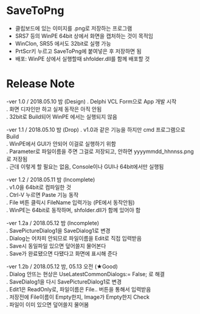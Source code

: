 # SaveToPng
- 클립보드에 있는 이미지를 .png로 저장하는 프로그램
- SRS7 등의 WinPE 64bit 상에서 화면을 캡처하는 것이 목적임
- WinClon, SRS5 에서도 32bit로 실행 가능
- PrtScr키 누르고 SaveToPng에 붙여넣은 후 저장하면 됨
- 배포: WinPE 상에서 실행할때 shfolder.dll를 함께 배포할 것

# Release Note
-ver 1.0 / 2018.05.10 밤 (Design)
 . Delphi VCL Form으로 App 개발 시작 \
 . 화면 디자인만 하고 실제 동작은 아직 안됨 \
 . 32bit로 Build되어 WinPE 에서는 실행되지 않음

-ver 1.1 / 2018.05.10 밤 (Drop)
 . v1.0과 같은 기능을 하지만 cmd 프로그램으로 Build \
 . WinPE에서 GUI가 안되어 이걸로 실행하기 위함 \
 . Parameter로 파일이름을 주면 그걸로 저장되고, 안하면 yyyymmdd_hhnnss.png로 저장됨 \
 . 근데 이렇게 할 필요는 없음, Console이나 GUI나 64bit에서만 실행됨

-ver 1.2 / 2018.05.11 밤 (Incomplete) \
 . v1.0을 64bit로 컴파일한 것 \
 . Ctrl-V 누르면 Paste 기능 동작 \
 . File 버튼 클릭시 FileName 입력가능 (PE에서 동작안됨) \
 . WinPE는 64bit로 동작하며, shfolder.dll가 함께 있어야 함

-ver 1.2a / 2018.05.12 밤 (Incomplete) \
 . SavePictureDialog1을 SaveDialog1로 변경 \
 . Dialog는 어차피 안되므로 파일이름을 Edit로 직접 입력받음 \
 . Save시 동일파일 있으면 덮어쓸지 물어본다 \
 . Save가 완료됐으면 다됐다고 화면에 표시해 준다

-ver 1.2b / 2018.05.12 밤, 05.13 오전 (★Good) \
 . Dialog 안뜨는 현상은 UseLatestCommonDialogs:= False; 로 해결 \
 . SaveDialog1을 다시 SavePictureDialog1로 변경 \
 . Edit1은 ReadOnly로, 파일이름은 File.. 버튼을 통해서 입력받음 \
 . 저장전에 File이름이 Empty한지, Image가 Empty한지 Check \
 . 파일이 이미 있으면 덮어쓸지 물어봄

